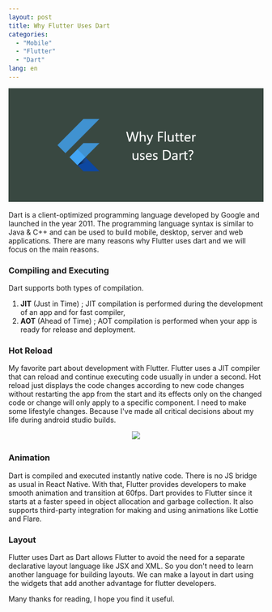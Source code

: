 ```yaml
---
layout: post
title: Why Flutter Uses Dart
categories:
  - "Mobile"
  - "Flutter"
  - "Dart"
lang: en
---
```


<p align="center">
  <img src="/img/why-dart.png" />
</p>

Dart is a client-optimized programming language developed by Google and launched in the year 2011. The programming language syntax is similar to Java & C++ and can be used to build mobile, desktop, server and web applications. There are many reasons why Flutter uses dart and we will focus on the main reasons.
<!--more-->

### Compiling and Executing

Dart supports both types of compilation.

1. **JIT** (Just in Time)
   ; JIT compilation is performed during the development of an app and for fast compiler, 
2. **AOT** (Ahead of Time)
   ; AOT compilation is performed when your app is ready for release and deployment.

### Hot Reload
My favorite part about development with Flutter. Flutter uses a JIT compiler that can reload and continue executing code usually in under a second. Hot reload just displays the code changes according to new code changes without restarting the app from the start and its effects only on the changed code or change will only apply to a specific component. I need to make some lifestyle changes. Because I've made all critical decisions about my life during android studio builds.

<p align="center">
  <img src="https://media.giphy.com/media/26BRuo6sLetdllPAQ/giphy-downsized-large.gif" />
</p>



### Animation
Dart is compiled and executed instantly native code. There is no JS bridge as usual in React Native. With that, Flutter provides developers to make smooth animation and transition at 60fps. Dart provides to Flutter since it starts at a faster speed in object allocation and garbage collection. It also supports third-party integration for making and using animations like Lottie and Flare.

### Layout

Flutter uses Dart as Dart allows Flutter to avoid the need for a separate declarative layout language like JSX and XML. So you don't need to learn another language for building layouts. We can make a layout in dart using the widgets that add another advantage for flutter developers.


Many thanks for reading, I hope you find it useful. 

